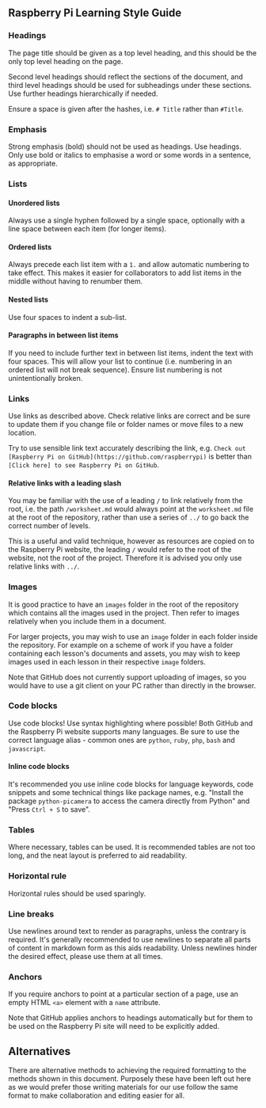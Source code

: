 ## Raspberry Pi Learning Style Guide

### Headings

The page title should be given as a top level heading, and this should be the only top level heading on the page.

Second level headings should reflect the sections of the document, and third level headings should be used for subheadings under these sections. Use further headings hierarchically if needed.

Ensure a space is given after the hashes, i.e. `# Title` rather than `#Title`.

### Emphasis

Strong emphasis (bold) should not be used as headings. Use headings. Only use bold or italics to emphasise a word or some words in a sentence, as appropriate.

### Lists

#### Unordered lists

Always use a single hyphen followed by a single space, optionally with a line space between each item (for longer items).

#### Ordered lists

Always precede each list item with a `1.` and allow automatic numbering to take effect. This makes it easier for collaborators to add list items in the middle without having to renumber them.

#### Nested lists

Use four spaces to indent a sub-list.

#### Paragraphs in between list items

If you need to include further text in between list items, indent the text with four spaces. This will allow your list to continue (i.e. numbering in an ordered list will not break sequence). Ensure list numbering is not unintentionally broken.

### Links

Use links as described above. Check relative links are correct and be sure to update them if you change file or folder names or move files to a new location.

Try to use sensible link text accurately describing the link, e.g. `Check out [Raspberry Pi on GitHub](https://github.com/raspberrypi)` is better than `[Click here] to see Raspberry Pi on GitHub`.

#### Relative links with a leading slash

You may be familiar with the use of a leading `/` to link relatively from the root, i.e. the path `/worksheet.md` would always point at the `worksheet.md` file at the root of the repository, rather than use a series of `../` to go back the correct number of levels.

This is a useful and valid technique, however as resources are copied on to the Raspberry Pi website, the leading `/` would refer to the root of the website, not the root of the project. Therefore it is advised you only use relative links with `../`.

### Images

It is good practice to have an `images` folder in the root of the repository which contains all the images used in the project. Then refer to images relatively when you include them in a document.

For larger projects, you may wish to use an `image` folder in each folder inside the repository. For example on a scheme of work if you have a folder containing each lesson's documents and assets, you may wish to keep images used in each lesson in their respective `image` folders.

Note that GitHub does not currently support uploading of images, so you would have to use a git client on your PC rather than directly in the browser.

### Code blocks

Use code blocks! Use syntax highlighting where possible! Both GitHub and the Raspberry Pi website supports many languages. Be sure to use the correct language alias - common ones are `python`, `ruby`, `php`, `bash` and `javascript`.

#### Inline code blocks

It's recommended you use inline code blocks for language keywords, code snippets and some technical things like package names, e.g. "Install the package `python-picamera` to access the camera directly from Python" and "Press `Ctrl + S` to save". 

### Tables

Where necessary, tables can be used. It is recommended tables are not too long, and the neat layout is preferred to aid readability.

### Horizontal rule

Horizontal rules should be used sparingly.

### Line breaks

Use newlines around text to render as paragraphs, unless the contrary is required. It's generally recommended to use newlines to separate all parts of content in markdown form as this aids readability. Unless newlines hinder the desired effect, please use them at all times.

### Anchors

If you require anchors to point at a particular section of a page, use an empty HTML `<a>` element with a `name` attribute.

Note that GitHub applies anchors to headings automatically but for them to be used on the Raspberry Pi site will need to be explicitly added.

## Alternatives

There are alternative methods to achieving the required formatting to the methods shown in this document. Purposely these have been left out here as we would prefer those writing materials for our use follow the same format to make collaboration and editing easier for all.

